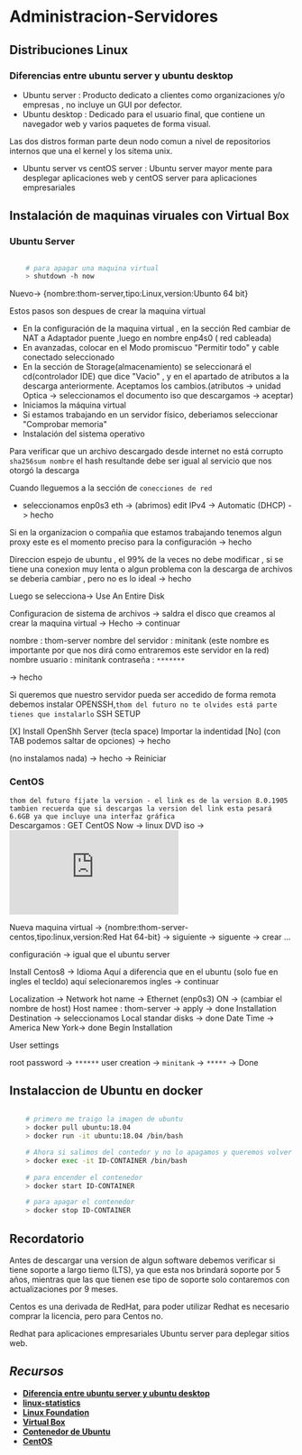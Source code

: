 # **Administracion-Servidores**

## **Distribuciones Linux**

### **Diferencias entre ubuntu server y ubuntu desktop**

- Ubuntu server : Producto dedicato a clientes como organizaciones y/o empresas , no incluye un GUI por defector.
- Ubuntu desktop : Dedicado para el usuario final, que contiene un navegador web y varios paquetes de forma visual.

Las dos distros forman parte deun nodo comun a nivel de repositorios internos que una el kernel y los sitema unix.

- Ubuntu server vs centOS server : Ubuntu server mayor mente para desplegar aplicaciones web y centOS server para aplicaciones
  empresariales

## **Instalación de maquinas viruales con Virtual Box**

### **Ubuntu Server**

```sh

    # para apagar una maquina virtual
    > shutdown -h now

```

Nuevo-> {nombre:thom-server,tipo:Linux,version:Ubunto 64 bit}

Estos pasos son despues de crear la maquina virtual

- En la configuración de la maquina virtual , en la sección Red cambiar de NAT a Adaptador puente ,luego en nombre enp4s0 ( red cableada)
- En avanzadas, colocar en el Modo promiscuo "Permitir todo" y cable conectado seleccionado
- En la sección de Storage(almacenamiento) se seleccionará el cd(controlador IDE) que dice "Vacio" , y en el apartado de atributos a la descarga anteriormente.
  Aceptamos los cambios.(atributos -> unidad Optica -> seleccionamos el documento iso que descargamos -> aceptar)
- Iniciamos la máquina virtual
- Si estamos trabajando en un servidor físico, deberiamos seleccionar "Comprobar memoria"
- Instalación del sistema operativo

Para verificar que un archivo descargado desde internet no está corrupto `sha256sum nombre` el hash resultande debe ser igual al servicio que nos
otorgó la descarga

Cuando lleguemos a la sección de `conecciones de red`
- seleccionamos enp0s3 eth -> (abrimos) edit IPv4 -> Automatic (DHCP) -> hecho

Si en la organizacion o compañia que estamos trabajando tenemos algun proxy este es el momento preciso para la configuración
-> hecho

Direccion espejo de ubuntu , el 99% de la veces no debe modificar , si se tiene una conexion muy lenta o algun problema con la descarga de archivos
se deberia cambiar , pero no es lo ideal -> hecho

Luego se selecciona-> Use An Entire Disk 

Configuracion de sistema de archivos -> saldra el disco que creamos al crear la maquina virtual
-> Hecho -> continuar 

nombre : thom-server
nombre del servidor : minitank (este nombre es importante por que nos dirá como entraremos este servidor en la red)
nombre usuario : minitank
contraseña : `*******`

-> hecho

Si queremos que nuestro servidor pueda ser accedido de forma remota debemos instalar OPENSSH,`thom del futuro no te olvides está parte tienes que instalarlo`
SSH SETUP

[X] Install OpenShh Server (tecla space)
Importar la indentidad [No] (con TAB podemos saltar de opciones)
-> hecho

(no instalamos nada)
-> hecho
-> Reiniciar

### **CentOS**

`thom del futuro fíjate la version - el link es de la version 8.0.1905 tambien recuerda que si descargas la version del link esta pesará 6.6GB ya que incluye una interfaz gráfica`<br>
Descargamos : GET CentOS Now -> linux DVD iso -> ![descarga](http://mirror.unimagdalena.edu.co/centos/8.0.1905/isos/x86_64/CentOS-8-x86_64-1905-dvd1.iso)

Nueva maquina virtual -> {nombre:thom-server-centos,tipo:linux,version:Red Hat 64-bit} -> siguiente
-> siguente -> crear ...

configuración -> igual que el ubuntu server

Install Centos8 -> Idioma Aquí a diferencia que en el ubuntu (solo fue en ingles el tecldo) aquí selecionaremos ingles -> continuar

Localization -> Network hot name -> Ethernet (enp0s3) ON -> (cambiar el nombre de host) Host namee : thom-server -> apply -> done
Installation Destination ->  seleccionamos Local standar disks -> done
Date Time -> America New York-> done
Begin Installation

User settings

root password -> `******`
user creation -> `minitank` -> `*****` -> Done




## **Instalaccion de Ubuntu en docker**

```sh

    # primero me traigo la imagen de ubuntu
    > docker pull ubuntu:18.04
    > docker run -it ubuntu:18.04 /bin/bash

    # Ahora si salimos del contedor y no lo apagamos y queremos volver a entrar
    > docker exec -it ID-CONTAINER /bin/bash
    
    # para encender el contenedor
    > docker start ID-CONTAINER

    # para apagar el contenedor
    > docker stop ID-CONTAINER
```

## **Recordatorio**

Antes de descargar una version de algun software debemos verificar si tiene soporte a largo tiemo (LTS), ya
que esta nos brindará soporte por 5 años, mientras que las que tienen ese tipo de soporte solo contaremos con
actualizaciones por 9 meses.

Centos es una derivada de RedHat, para poder utilizar Redhat es necesario comprar la licencia, pero para
Centos no.

Redhat para aplicaciones empresariales
Ubuntu server para deplegar sitios web.

## ***Recursos***

- [**Diferencia entre ubuntu server y ubuntu desktop**](https://www.solvetic.com/page/recopilaciones/s/ordenadores/diferencias-entre-ubuntu-desktop-escritorio-y-ubuntu-server)
- [**linux-statistics**](https://w3techs.com/technologies/details/os-linux)
- [**Linux Foundation**](https://www.linuxfoundation.org/publications/2018/06/open-source-jobs-report-2018/)
- [**Virtual Box**](https://www.virtualbox.org/wiki/Linux_Downloads)
- [**Contenedor de Ubuntu**](https://dockertips.com/ubuntu_1804)
- [**CentOS**](https://www.muylinux.com/2019/09/24/centos-8-centos-stream/)
